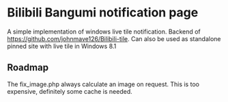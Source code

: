 Bilibili Bangumi notification page
===
A simple implementation of windows live tile notification.
Backend of https://github.com/johnmave126/Bilibili-tile.
Can also be used as standalone pinned site with live tile in Windows 8.1

Roadmap
---------
The fix_image.php always calculate an image on request. This is too expensive, definitely some cache is needed.